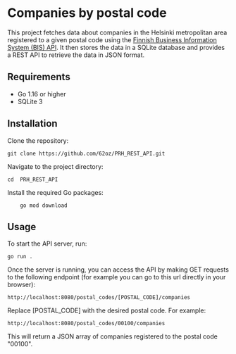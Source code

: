 # Companies by postal code

This project fetches data about companies in the Helsinki metropolitan area registered to a given postal code using the [Finnish Business Information System (BIS) API](https://avoindata.prh.fi/ytj_en.html). It then stores the data in a SQLite database and provides a REST API to retrieve the data in JSON format.

## Requirements

- Go 1.16 or higher
- SQLite 3

## Installation

Clone the repository:

```
git clone https://github.com/62oz/PRH_REST_API.git
```

Navigate to the project directory:

```
cd  PRH_REST_API
```

Install the required Go packages:

```
    go mod download
```

## Usage
To start the API server, run:

```
go run .
```

Once the server is running, you can access the API by making GET requests to the following endpoint (for example you can go to this url directly in your browser):

```
http://localhost:8080/postal_codes/[POSTAL_CODE]/companies
```
Replace [POSTAL_CODE] with the desired postal code. For example:

```
http://localhost:8080/postal_codes/00100/companies
```
This will return a JSON array of companies registered to the postal code "00100".
